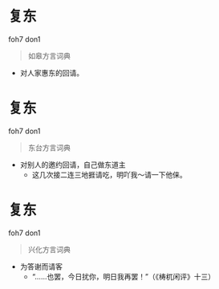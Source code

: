 # 复东
foh7 don1
> 如皋方言词典
- 对人家惠东的回请。

# 复东
foh7 don1
> 东台方言词典
- 对别人的邀约回请，自己做东道主
  - 这几次接二连三地捱请吃，明吖我～请一下他俫。

# 复东
foh7 don1
> 兴化方言词典
- 为答谢而请客
  - “……也罢，今日扰你，明日我再罢！”（《梼杌闲评》十三）
